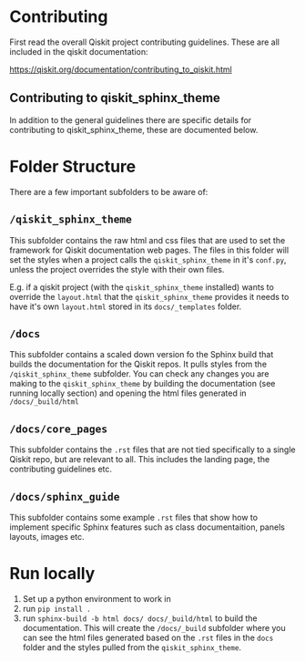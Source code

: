 # Contributing

First read the overall Qiskit project contributing guidelines. These are all
included in the qiskit documentation:

https://qiskit.org/documentation/contributing_to_qiskit.html

## Contributing to qiskit_sphinx_theme

In addition to the general guidelines there are specific details for
contributing to qiskit_sphinx_theme, these are documented below.

# Folder Structure

There are a few important subfolders to be aware of:

## `/qiskit_sphinx_theme`
This subfolder contains the raw html and css files that are used to set the framework for Qiskit documentation web pages. The files in this folder will set the styles when a project calls the `qiskit_sphinx_theme` in it's `conf.py`, unless the project overrides the style with their own files.

E.g. if a qiskit project (with the `qiskit_sphinx_theme` installed) wants to override the `layout.html` that the `qiskit_sphinx_theme` provides it needs to have it's own `layout.html` stored in its `docs/_templates` folder.

## `/docs`
This subfolder contains a scaled down version fo the Sphinx build that builds the documentation for the Qiskit repos. It pulls styles from the `/qiskit_sphinx_theme` subfolder. You can check any changes you are making to the `qiskit_sphinx_theme` by building the documentation (see running locally section) and opening the html files generated in `/docs/_build/html`

## `/docs/core_pages`
This subfolder contains the `.rst` files that are not tied specifically to a single Qiskit repo, but are relevant to all. This includes the landing page, the contributing guidelines etc.

## `/docs/sphinx_guide`
This subfolder contains some example `.rst` files that show how to implement specific Sphinx features such as class documentaition, panels layouts, images etc.

# Run locally

1. Set up a python environment to work in
2. run `pip install .`
3. run `sphinx-build -b html docs/ docs/_build/html` to build the documentation. This will create the `/docs/_build` subfolder where you can see the html files generated based on the `.rst` files in the `docs` folder and the styles pulled from the `qiskit_sphinx_theme`.

